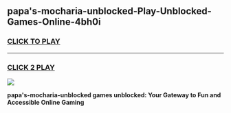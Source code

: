 
## papa's-mocharia-unblocked-Play-Unblocked-Games-Online-4bh0i
<h3>
<a href="https://premium76.site?title=papa's-mocharia-unblocked&ref=25A">CLICK TO PLAY</a></h3>
<hr>

<h3>
<a href="https://premium76.site?title=papa's-mocharia-unblocked&ref=25A">CLICK 2 PLAY</a>
  
</h3>

<a href="https://premium76.site?title=papa's-mocharia-unblocked&ref=25A"><img src="https://clearcache.store/games.png"></a>


**papa's-mocharia-unblocked games unblocked: Your Gateway to Fun and Accessible Online Gaming**
